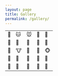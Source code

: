 ```yaml
---
layout: page
title: Gallery
permalink: /gallery/
---
```



|    | | | | |
|----|----|----|----|----|
| 🐶 | 🐱 | 🐭 | 🐹 | 🐰 |
| 🦊 | 🐻 | 🐼 | 🐨 | 🐯 |
| 🦁 | 🐮 | 🐷 | 🐸 | 🐵 |
| 🐔 | 🐧 | 🦉 | 🦄 | 🐝 |
| 🐙 | 🦀 | 🐍 | 🦦 | 🦘 |
